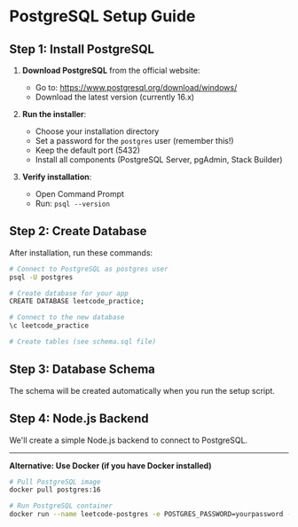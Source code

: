 # PostgreSQL Setup Guide

## Step 1: Install PostgreSQL

1. **Download PostgreSQL** from the official website:
   - Go to: https://www.postgresql.org/download/windows/
   - Download the latest version (currently 16.x)

2. **Run the installer**:
   - Choose your installation directory
   - Set a password for the `postgres` user (remember this!)
   - Keep the default port (5432)
   - Install all components (PostgreSQL Server, pgAdmin, Stack Builder)

3. **Verify installation**:
   - Open Command Prompt
   - Run: `psql --version`

## Step 2: Create Database

After installation, run these commands:

```bash
# Connect to PostgreSQL as postgres user
psql -U postgres

# Create database for your app
CREATE DATABASE leetcode_practice;

# Connect to the new database
\c leetcode_practice

# Create tables (see schema.sql file)
```

## Step 3: Database Schema

The schema will be created automatically when you run the setup script.

## Step 4: Node.js Backend

We'll create a simple Node.js backend to connect to PostgreSQL.

---

**Alternative: Use Docker (if you have Docker installed)**

```bash
# Pull PostgreSQL image
docker pull postgres:16

# Run PostgreSQL container
docker run --name leetcode-postgres -e POSTGRES_PASSWORD=yourpassword -e POSTGRES_DB=leetcode_practice -p 5432:5432 -d postgres:16
``` 